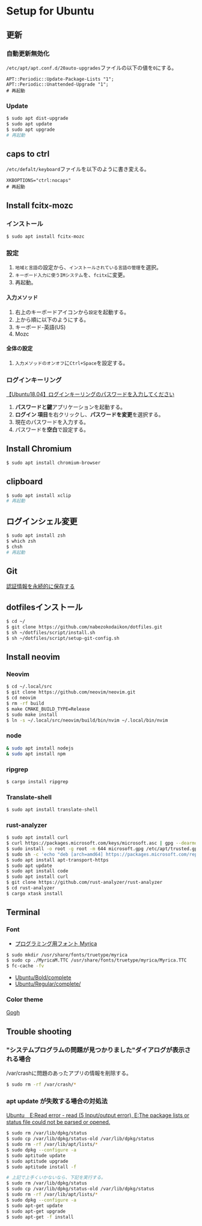 # Setup for Ubuntu

## 更新
### 自動更新無効化
`/etc/apt/apt.conf.d/20auto-upgrades`ファイルの以下の値を`0`にする。
```
APT::Periodic::Update-Package-Lists "1";
APT::Periodic::Unattended-Upgrade "1";
# 再起動
```
### Update
```bash
$ sudo apt dist-upgrade
$ sudo apt update
$ sudo apt upgrade
# 再起動
```

## caps to ctrl
`/etc/defalt/keyboard`ファイルを以下のように書き変える。
```
XKBOPTIONS="ctrl:nocaps"
# 再起動
```

## Install fcitx-mozc
### インストール
```bash
$ sudo apt install fcitx-mozc
```
### 設定
1. `地域と言語`の設定から、`インストールされている言語の管理`を選択。
1. `キーボード入力に使うIMシステム`を、`fcitx`に変更。
1. 再起動。
#### 入力メソッド
1. 右上のキーボードアイコンから`設定`を起動する。
1. 上から順に以下のようにする。
  1. キーボード-英語(US)
  1. Mozc
#### 全体の設定
1. `入力メソッドのオンオフ`に`Ctrl+Space`を設定する。

### ログインキーリング
[【Ubuntu18.04】ログインキーリングのパスワードを入力してください](https://ub.workdesign.jp/install/data1286.html)
1. **パスワードと鍵**アプリケーションを起動する。
2. **ログイン 項目**を右クリックし、**パスワードを変更**を選択する。
3. 現在のパスワードを入力する。
4. パスワードを**空白**で設定する。

## Install Chromium
```bash
$ sudo apt install chromium-browser
```

## clipboard
```bash
$ sudo apt install xclip
# 再起動
```

## ログインシェル変更
```bash
$ sudo apt install zsh
$ which zsh
$ chsh
# 再起動
```

## Git
[認証情報を永続的に保存する](https://chaingng.github.io/post/git_save_pw/#credentialhelper%E3%81%AE%E4%BF%9D%E5%AD%98%E3%83%A2%E3%83%BC%E3%83%89)

## dotfilesインストール
```bash
$ cd ~/
$ git clone https://github.com/nabezokodaikon/dotfiles.git
$ sh ~/dotfiles/script/install.sh
$ sh ~/dotfiles/script/setup-git-config.sh
```

## Install neovim
### Neovim
```bash
$ cd ~/.local/src
$ git clone https://github.com/neovim/neovim.git
$ cd neovim
$ rm -rf build
$ make CMAKE_BUILD_TYPE=Release
$ sudo make install
$ ln -s ~/.local/src/neovim/build/bin/nvim ~/.local/bin/nvim
```
### node
```bash
& sudo apt install nodejs
& sudo apt install npm
```
### ripgrep
```bash
$ cargo install ripgrep
```
### Translate-shell
```bash
$ sudo apt install translate-shell
```
### rust-analyzer
```bash
$ sudo apt install curl
$ curl https://packages.microsoft.com/keys/microsoft.asc | gpg --dearmor > microsoft.gpg
$ sudo install -o root -g root -m 644 microsoft.gpg /etc/apt/trusted.gpg.d/
$ sudo sh -c 'echo "deb [arch=amd64] https://packages.microsoft.com/repos/vscode stable main" > /etc/apt/sources.list.d/vscode.list'
$ sudo apt install apt-transport-https
$ sudo apt update
$ sudo apt install code
$ sudo apt install curl
$ git clone https://github.com/rust-analyzer/rust-analyzer
$ cd rust-analyzer
$ cargo xtask install
```

## Terminal
### Font
* [プログラミング用フォント Myrica](https://myrica.estable.jp/)
```bash
$ sudo mkdir /usr/share/fonts/truetype/myrica
$ sudo cp ./MyricaM.TTC /usr/share/fonts/truetype/myrica/Myrica.TTC
$ fc-cache -fv
```
* [Ubuntu/Bold/complete](https://github.com/ryanoasis/nerd-fonts/tree/master/patched-fonts/Ubuntu/Bold/complete)
* [Ubuntu/Regular/complete/](https://github.com/ryanoasis/nerd-fonts/tree/master/patched-fonts/Ubuntu/Regular/complete)
### Color theme
[Gogh](https://github.com/Mayccoll/Gogh)

## Trouble shooting
### "システムプログラムの問題が見つかりました"ダイアログが表示される場合
/var/crashに問題のあったアプリの情報を削除する。
```bash
$ sudo rm -rf /var/crash/*
```
### apt update が失敗する場合の対処法
[Ubuntu　E:Read error - read (5 Input/output error), E:The package lists or status file could not be parsed or opened.](http://kurumatorajirou.blogspot.com/2012_09_01_archive.html)
```bash
$ sudo rm /var/lib/dpkg/status
$ sudo cp /var/lib/dpkg/status-old /var/lib/dpkg/status
$ sudo rm -rf /var/lib/apt/lists/*
$ sudo dpkg --configure -a
$ sudo aptitude update
$ sudo aptitude upgrade
$ sudo aptitude install -f

# 上記で上手くいかないなら、下記を実行する。
$ sudo rm /var/lib/dpkg/status
$ sudo cp /var/lib/dpkg/status-old /var/lib/dpkg/status
$ sudo rm -rf /var/lib/apt/lists/*
$ sudo dpkg --configure -a
$ sudo apt-get update
$ sudo apt-get upgrade
$ sudo apt-get -f install
```
